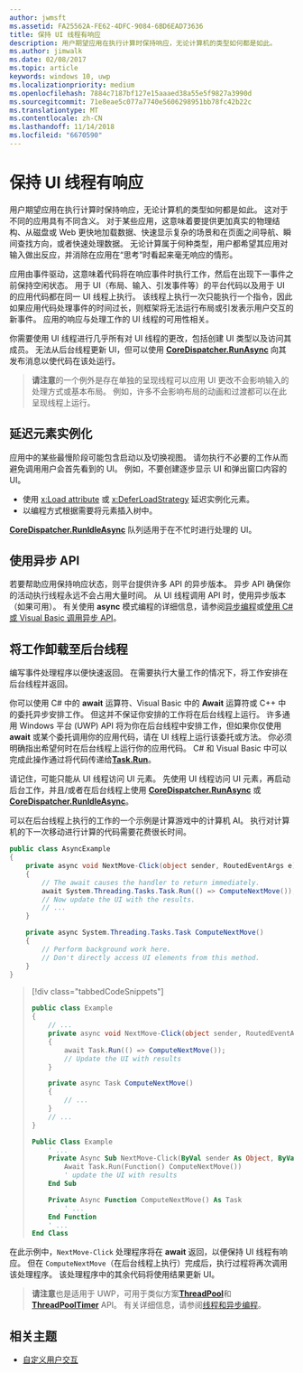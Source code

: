 ```yaml
---
author: jwmsft
ms.assetid: FA25562A-FE62-4DFC-9084-6BD6EAD73636
title: 保持 UI 线程有响应
description: 用户期望应用在执行计算时保持响应，无论计算机的类型如何都是如此。
ms.author: jimwalk
ms.date: 02/08/2017
ms.topic: article
keywords: windows 10, uwp
ms.localizationpriority: medium
ms.openlocfilehash: 7884c7187bf127e15aaaed38a55e5f9827a3990d
ms.sourcegitcommit: 71e8eae5c077a7740e5606298951bb78fc42b22c
ms.translationtype: MT
ms.contentlocale: zh-CN
ms.lasthandoff: 11/14/2018
ms.locfileid: "6670590"
---
```

# <a name="keep-the-ui-thread-responsive"></a>保持 UI 线程有响应


用户期望应用在执行计算时保持响应，无论计算机的类型如何都是如此。 这对于不同的应用具有不同含义。 对于某些应用，这意味着要提供更加真实的物理结构、从磁盘或 Web 更快地加载数据、快速显示复杂的场景和在页面之间导航、瞬间查找方向，或者快速处理数据。 无论计算属于何种类型，用户都希望其应用对输入做出反应，并消除在应用在“思考”时看起来毫无响应的情形。

应用由事件驱动，这意味着代码将在响应事件时执行工作，然后在出现下一事件之前保持空闲状态。 用于 UI（布局、输入、引发事件等）的平台代码以及用于 UI 的应用代码都在同一 UI 线程上执行。 该线程上执行一次只能执行一个指令，因此如果应用代码处理事件的时间过长，则框架将无法运行布局或引发表示用户交互的新事件。 应用的响应与处理工作的 UI 线程的可用性相关。

你需要使用 UI 线程进行几乎所有对 UI 线程的更改，包括创建 UI 类型以及访问其成员。 无法从后台线程更新 UI，但可以使用 [**CoreDispatcher.RunAsync**](https://msdn.microsoft.com/library/windows/apps/Hh750317) 向其发布消息以使代码在该处运行。

> **请注意**的一个例外是存在单独的呈现线程可以应用 UI 更改不会影响输入的处理方式或基本布局。 例如，许多不会影响布局的动画和过渡都可以在此呈现线程上运行。

## <a name="delay-element-instantiation"></a>延迟元素实例化

应用中的某些最慢阶段可能包含启动以及切换视图。 请勿执行不必要的工作从而避免调用用户会首先看到的 UI。 例如，不要创建逐步显示 UI 和弹出窗口内容的 UI。

-   使用 [x:Load attribute](../xaml-platform/x-load-attribute.md) 或 [x:DeferLoadStrategy](https://msdn.microsoft.com/library/windows/apps/Mt204785) 延迟实例化元素。
-   以编程方式根据需要将元素插入树中。

[**CoreDispatcher.RunIdleAsync**](https://msdn.microsoft.com/library/windows/apps/Hh967918) 队列适用于在不忙时进行处理的 UI。

## <a name="use-asynchronous-apis"></a>使用异步 API

若要帮助应用保持响应状态，则平台提供许多 API 的异步版本。 异步 API 确保你的活动执行线程永远不会占用大量时间。 从 UI 线程调用 API 时，使用异步版本（如果可用）。 有关使用 **async** 模式编程的详细信息，请参阅[异步编程](https://msdn.microsoft.com/library/windows/apps/Mt187335)或[使用 C# 或 Visual Basic 调用异步 API](https://msdn.microsoft.com/library/windows/apps/Mt187337)。

## <a name="offload-work-to-background-threads"></a>将工作卸载至后台线程

编写事件处理程序以便快速返回。 在需要执行大量工作的情况下，将工作安排在后台线程并返回。

你可以使用 C# 中的 **await** 运算符、Visual Basic 中的 **Await** 运算符或 C++ 中的委托异步安排工作。 但这并不保证你安排的工作将在后台线程上运行。 许多通用 Windows 平台 (UWP) API 将为你在后台线程中安排工作，但如果你仅使用 **await** 或某个委托调用你的应用代码，请在 UI 线程上运行该委托或方法。 你必须明确指出希望何时在后台线程上运行你的应用代码。 C# 和 Visual Basic 中可以完成此操作通过将代码传递给[**Task.Run**](https://msdn.microsoft.com/library/windows/apps/xaml/system.threading.tasks.task.run.aspx)。

请记住，可能只能从 UI 线程访问 UI 元素。 先使用 UI 线程访问 UI 元素，再启动后台工作，并且/或者在后台线程上使用 [**CoreDispatcher.RunAsync**](https://msdn.microsoft.com/library/windows/apps/Hh750317) 或 [**CoreDispatcher.RunIdleAsync**](https://msdn.microsoft.com/library/windows/apps/Hh967918)。

可以在后台线程上执行的工作的一个示例是计算游戏中的计算机 AI。 执行对计算机的下一次移动进行计算的代码需要花费很长时间。

```csharp
public class AsyncExample
{
    private async void NextMove-Click(object sender, RoutedEventArgs e)
    {
        // The await causes the handler to return immediately.
        await System.Threading.Tasks.Task.Run(() => ComputeNextMove());
        // Now update the UI with the results.
        // ...
    }

    private async System.Threading.Tasks.Task ComputeNextMove()
    {
        // Perform background work here.
        // Don't directly access UI elements from this method.
    }
}
```

> [!div class="tabbedCodeSnippets"]
> ```csharp
> public class Example
> {
>     // ...
>     private async void NextMove-Click(object sender, RoutedEventArgs e)
>     {
>         await Task.Run(() => ComputeNextMove());
>         // Update the UI with results
>     }
> 
>     private async Task ComputeNextMove()
>     {
>         // ...
>     }
>     // ...
> }
> ```
> ```vb
> Public Class Example
>     ' ...
>     Private Async Sub NextMove-Click(ByVal sender As Object, ByVal e As RoutedEventArgs)
>         Await Task.Run(Function() ComputeNextMove())
>         ' update the UI with results
>     End Sub
> 
>     Private Async Function ComputeNextMove() As Task
>         ' ...
>     End Function
>     ' ...
> End Class
> ```

在此示例中，`NextMove-Click` 处理程序将在 **await** 返回，以便保持 UI 线程有响应。 但在 `ComputeNextMove`（在后台线程上执行）完成后，执行过程将再次调用该处理程序。 该处理程序中的其余代码将使用结果更新 UI。

> **请注意**也是适用于 UWP，可用于类似方案[**ThreadPool**](https://msdn.microsoft.com/library/windows/apps/BR229621)和[**ThreadPoolTimer**](https://msdn.microsoft.com/library/windows/apps/windows.system.threading.threadpooltimer.aspx) API。 有关详细信息，请参阅[线程和异步编程](https://msdn.microsoft.com/library/windows/apps/Mt187340)。

## <a name="related-topics"></a>相关主题

* [自定义用户交互](https://msdn.microsoft.com/library/windows/apps/Mt185599)
